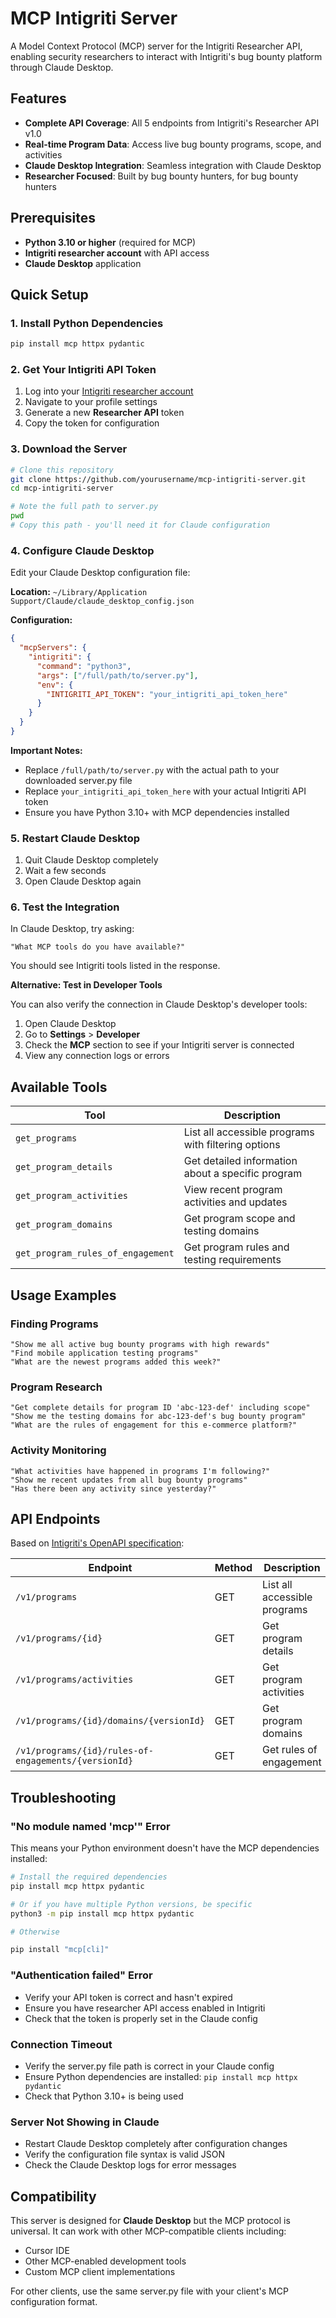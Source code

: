 # MCP Intigriti Server

A Model Context Protocol (MCP) server for the Intigriti Researcher API, enabling security researchers to interact with Intigriti's bug bounty platform through Claude Desktop.

## Features

- **Complete API Coverage**: All 5 endpoints from Intigriti's Researcher API v1.0
- **Real-time Program Data**: Access live bug bounty programs, scope, and activities
- **Claude Desktop Integration**: Seamless integration with Claude Desktop
- **Researcher Focused**: Built by bug bounty hunters, for bug bounty hunters

## Prerequisites

- **Python 3.10 or higher** (required for MCP)
- **Intigriti researcher account** with API access
- **Claude Desktop** application

## Quick Setup

### 1. Install Python Dependencies

```bash
pip install mcp httpx pydantic
```

### 2. Get Your Intigriti API Token

1. Log into your [Intigriti researcher account](https://app.intigriti.com/)
2. Navigate to your profile settings
3. Generate a new **Researcher API** token
4. Copy the token for configuration

### 3. Download the Server

```bash
# Clone this repository
git clone https://github.com/yourusername/mcp-intigriti-server.git
cd mcp-intigriti-server

# Note the full path to server.py
pwd
# Copy this path - you'll need it for Claude configuration
```

### 4. Configure Claude Desktop

Edit your Claude Desktop configuration file:

**Location:** `~/Library/Application Support/Claude/claude_desktop_config.json`

**Configuration:**
```json
{
  "mcpServers": {
    "intigriti": {
      "command": "python3",
      "args": ["/full/path/to/server.py"],
      "env": {
        "INTIGRITI_API_TOKEN": "your_intigriti_api_token_here"
      }
    }
  }
}
```

**Important Notes:**
- Replace `/full/path/to/server.py` with the actual path to your downloaded server.py file
- Replace `your_intigriti_api_token_here` with your actual Intigriti API token
- Ensure you have Python 3.10+ with MCP dependencies installed

### 5. Restart Claude Desktop

1. Quit Claude Desktop completely
2. Wait a few seconds
3. Open Claude Desktop again

### 6. Test the Integration

In Claude Desktop, try asking:

```
"What MCP tools do you have available?"
```

You should see Intigriti tools listed in the response.

**Alternative: Test in Developer Tools**

You can also verify the connection in Claude Desktop's developer tools:
1. Open Claude Desktop
2. Go to **Settings** > **Developer**
3. Check the **MCP** section to see if your Intigriti server is connected
4. View any connection logs or errors

## Available Tools

| Tool | Description |
|------|-------------|
| `get_programs` | List all accessible programs with filtering options |
| `get_program_details` | Get detailed information about a specific program |
| `get_program_activities` | View recent program activities and updates |
| `get_program_domains` | Get program scope and testing domains |
| `get_program_rules_of_engagement` | Get program rules and testing requirements |

## Usage Examples

### Finding Programs
```
"Show me all active bug bounty programs with high rewards"
"Find mobile application testing programs"
"What are the newest programs added this week?"
```

### Program Research
```
"Get complete details for program ID 'abc-123-def' including scope"
"Show me the testing domains for abc-123-def's bug bounty program"
"What are the rules of engagement for this e-commerce platform?"
```

### Activity Monitoring
```
"What activities have happened in programs I'm following?"
"Show me recent updates from all bug bounty programs"
"Has there been any activity since yesterday?"
```

## API Endpoints

Based on [Intigriti's OpenAPI specification](https://api.intigriti.com/external/researcher/swagger/index.html):

| Endpoint | Method | Description |
|----------|---------|-------------|
| `/v1/programs` | GET | List all accessible programs |
| `/v1/programs/{id}` | GET | Get program details |
| `/v1/programs/activities` | GET | Get program activities |
| `/v1/programs/{id}/domains/{versionId}` | GET | Get program domains |
| `/v1/programs/{id}/rules-of-engagements/{versionId}` | GET | Get rules of engagement |

## Troubleshooting

### "No module named 'mcp'" Error

This means your Python environment doesn't have the MCP dependencies installed:

```bash
# Install the required dependencies
pip install mcp httpx pydantic

# Or if you have multiple Python versions, be specific
python3 -m pip install mcp httpx pydantic

# Otherwise

pip install "mcp[cli]"
```

### "Authentication failed" Error

- Verify your API token is correct and hasn't expired
- Ensure you have researcher API access enabled in Intigriti
- Check that the token is properly set in the Claude config

### Connection Timeout

- Verify the server.py file path is correct in your Claude config
- Ensure Python dependencies are installed: `pip install mcp httpx pydantic`
- Check that Python 3.10+ is being used

### Server Not Showing in Claude

- Restart Claude Desktop completely after configuration changes
- Verify the configuration file syntax is valid JSON
- Check the Claude Desktop logs for error messages

## Compatibility

This server is designed for **Claude Desktop** but the MCP protocol is universal. It can work with other MCP-compatible clients including:

- Cursor IDE
- Other MCP-enabled development tools
- Custom MCP client implementations

For other clients, use the same server.py file with your client's MCP configuration format.